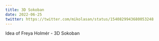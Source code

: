 ```yaml
---
title: 3D Sokoban
date: 2022-06-25
twitter: https://twitter.com/mikolasan/status/1540829943680053248
---
```


Idea of Freya Holmér - 3D Sokoban
